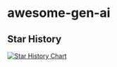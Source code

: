 # awesome-gen-ai

## Star History

[![Star History Chart](https://api.star-history.com/svg?repos=CompVis/stable-diffusion,lllyasviel/ControlNet,openai/whisper,facebookresearch/llama&type=Date)](https://star-history.com/#CompVis/stable-diffusion&lllyasviel/ControlNet&openai/whisper&facebookresearch/llama)
